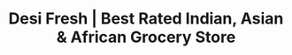 ---
title: "Desi Fresh | Best Rated Indian, Asian & African Grocery Store"
url: /muenchen/desi-fresh-best-rated-indian-asian-und-african-grocery-store/
shop: Supermarkt
---